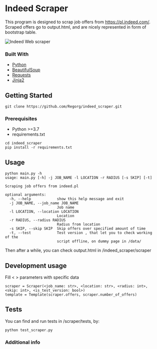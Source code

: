 # Indeed Scraper
This program is designed to scrap job offers from https://pl.indeed.com/. Scraped offers go to output.html, and are nicely represented in form of bootstrap table.

![Indeed Web scraper](https://i.imgur.com/DVAChtO.png)

### Built With
* [Python](https://www.python.org/)
* [BeautifulSoup](https://www.crummy.com/software/BeautifulSoup/bs4/doc/)
* [Requests](https://requests.readthedocs.io/en/master/)
* [Jinja2](https://jinja.palletsprojects.com/en/2.11.x/)



## Getting Started

```
git clone https://github.com/Regorg/indeed_scraper.git
```

### Prerequisites
* Python >=3.7
* requirements.txt
```
cd indeed_scraper
pip install -r requirements.txt
```

<!-- USAGE EXAMPLES -->
## Usage

```
python main.py -h
usage: main.py [-h] -j JOB_NAME -l LOCATION -r RADIUS [-s SKIP] [-t]

Scraping job offers from indeed.pl

optional arguments:
  -h, --help            show this help message and exit
  -j JOB_NAME, --job_name JOB_NAME
                        Job name
  -l LOCATION, --location LOCATION
                        Location
  -r RADIUS, --radius RADIUS
                        Radius from location
  -s SKIP, --skip SKIP  Skip offers over specified amount of time
  -t, --test            Test version , that let you to check working of the
                        script offline, on dummy page in /data/
```
Then after a while, you can check output.html in /indeed_scraper/scraper

## Development usage

Fill < > parameters with specific data
```
scraper = Scraper(<job_name: str>, <location: str>, <radius: int>, <skip: int>, <is_test_version: bool>)
template = Template(scraper.offers, scraper.number_of_offers)
```

## Tests
You can find and run tests in /scraper/tests, by:
```
python test_scraper.py
```

### Additional info
